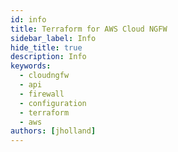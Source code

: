 ```yaml
---
id: info
title: Terraform for AWS Cloud NGFW
sidebar_label: Info
hide_title: true
description: Info
keywords:
  - cloudngfw
  - api
  - firewall
  - configuration
  - terraform
  - aws
authors: [jholland]
---
```

